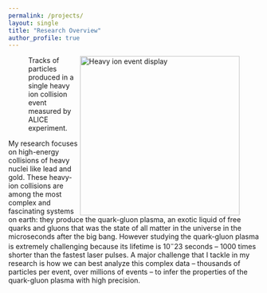 ```yaml
---
permalink: /projects/
layout: single
title: "Research Overview"
author_profile: true
---
```


<figure>
  <img align="right" src="https://jasminebrewer.github.io/assets/images/CCMayJun22_RUN3_ion_eventdisplay.jpg" width="320" padding="10" alt="Heavy ion event display"/>
  <figcaption>Tracks of particles produced in a single heavy ion collision event measured by ALICE experiment.</figcaption>  
</figure>

My research focuses on high-energy collisions of heavy nuclei like lead and gold. These heavy-ion collisions are among the most complex and fascinating systems on earth: they produce the quark-gluon plasma, an exotic liquid of free quarks and gluons that was the state of all matter in the universe in the microseconds after the big bang. However studying the quark-gluon plasma is extremely challenging because its lifetime is $10^-23$ seconds – $1000$ times shorter than the fastest laser pulses. A major challenge that I tackle in my research is how we can best analyze this complex data – thousands of particles per event, over millions of events – to infer the properties of the quark-gluon plasma with high precision.
